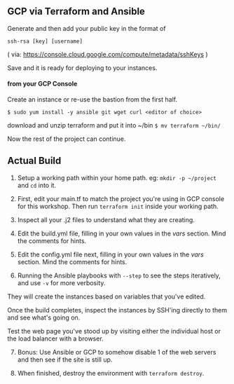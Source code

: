 ## GCP via Terraform and Ansible

Generate and then add your public key in the format of 

`ssh-rsa [key] [username]`

( via: https://console.cloud.google.com/compute/metadata/sshKeys )

Save and it is ready for deploying to your instances.

#### from your GCP Console
Create an instance or re-use the bastion from the first half.
```
$ sudo yum install -y ansible git wget curl <editor of choice>

```
download and unzip terraform and put it into ~/bin
`$ mv terraform ~/bin/`


Now the rest of the project can continue.

## Actual Build

1) Setup a working path within your home path.  eg: `mkdir -p ~/project` and `cd` into it.

2) First, edit your main.tf to match the project you're using in GCP console for this workshop.
Then run `terraform init` inside your working path.

3) Inspect all your .j2 files to understand what they are creating.

4) Edit the build.yml file, filling in your own values in the _vars_ section. Mind the comments for hints.

5) Edit the config.yml file next, filling in your own values in the _vars_ section. Mind the comments for hints.

6) Running the Ansible playbooks with `--step` to see the steps iteratively, and use `-v` for more verbosity.


They will create the instances based on variables that you've edited.

Once the build completes, inspect the instances by SSH'ing directly to them and see what's going on.

Test the web page you've stood up by visiting either the individual host or the load balancer with a browser.

7) Bonus: Use Ansible or GCP to somehow disable 1 of the web servers and then see if the site is still up.

8) When finished, destroy the environment with `terraform destroy`. 

